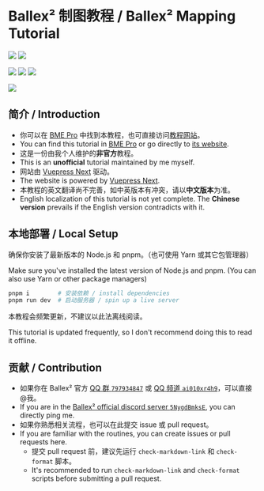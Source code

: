 # Ballex² 制图教程 / Ballex² Mapping Tutorial

[![](https://img.shields.io/badge/Steam-Ballex%C2%B2:%20The%20Hanging%20Gardens-235?style=flat-square)](https://store.steampowered.com/app/1383570/)
[![](<https://img.shields.io/badge/Steam-Ballex%C2%B2%20--%20Map%20Editor%20(BME%20Pro)-235?style=flat-square>)](https://store.steampowered.com/app/1809190/)

[![](https://img.shields.io/badge/QQ%20%E7%BE%A4-797934847-09f?style=flat-square)](https://jq.qq.com/?k=q6AligU2)
[![](https://img.shields.io/badge/QQ%20%E9%A2%91%E9%81%93-ai010xr4h9-09f?style=flat-square)](https://pd.qq.com/s/8rh4bdnyy)
[![](https://img.shields.io/badge/Discord-5NygdBmksE-56e?style=flat-square)](https://discord.gg/5NygdBmksE/)

[![](https://img.shields.io/badge/License-CC%20BY--NC--SA%204.0-f73?style=flat-square)](https://creativecommons.org/licenses/by-nc-sa/4.0/)

## 简介 / Introduction

- 你可以在 [BME Pro](https://store.steampowered.com/app/1809190/) 中找到本教程，也可直接访问[教程网站](https://ballex2.dilant.cn/)。
- You can find this tutorial in [BME Pro](https://store.steampowered.com/app/1809190/) or go directly to [its website](https://ballex2.dilant.cn/en/).
- 这是一份由我个人维护的**非官方**教程。
- This is an **unofficial** tutorial maintained by me myself.
- 网站由 [Vuepress Next](https://v2.vuepress.vuejs.org/zh/) 驱动。
- The website is powered by [Vuepress Next](https://v2.vuepress.vuejs.org/).
- 本教程的英文翻译尚不完善，如中英版本有冲突，请以**中文版本**为准。
- English localization of this tutorial is not yet complete. The **Chinese version** prevails if the English version contradicts with it.

## 本地部署 / Local Setup

确保你安装了最新版本的 Node.js 和 pnpm。（也可使用 Yarn 或其它包管理器）

Make sure you've installed the latest version of Node.js and pnpm. (You can also use Yarn or other package managers)

```sh
pnpm i        # 安装依赖 / install dependencies
pnpm run dev  # 启动服务器 / spin up a live server
```

本教程会频繁更新，不建议以此法离线阅读。

This tutorial is updated frequently, so I don't recommend doing this to read it offline.

## 贡献 / Contribution

- 如果你在 Ballex² 官方 [QQ 群 `797934847`](https://jq.qq.com/?k=q6AligU2) 或 [QQ 频道 `ai010xr4h9`](https://pd.qq.com/s/8rh4bdnyy)，可以直接@我。
- If you are in the [Ballex² official discord server `5NygdBmksE`](https://discord.gg/5NygdBmksE/), you can directly ping me.
- 如果你熟悉相关流程，也可以在此提交 issue 或 pull request。
- If you are familiar with the routines, you can create issues or pull requests here.
  - 提交 pull request 前，建议先运行 `check-markdown-link` 和 `check-format` 脚本。
  - It's recommended to run `check-markdown-link` and `check-format` scripts before submitting a pull request.

